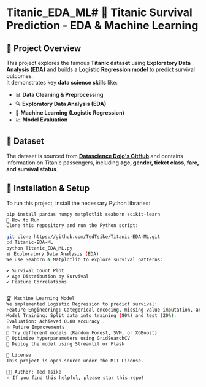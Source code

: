 # Titanic_EDA_ML# 🚢 Titanic Survival Prediction - EDA & Machine Learning

## 📌 Project Overview
This project explores the famous **Titanic dataset** using **Exploratory Data Analysis (EDA)** and builds a **Logistic Regression model** to predict survival outcomes.  
It demonstrates key **data science skills** like:
- 📊 **Data Cleaning & Preprocessing**
- 🔍 **Exploratory Data Analysis (EDA)**
- 🧠 **Machine Learning (Logistic Regression)**
- 📈 **Model Evaluation**

## 📂 Dataset
The dataset is sourced from **[Datascience Dojo's GitHub](https://github.com/datasciencedojo/datasets)** and contains information on Titanic passengers, including **age, gender, ticket class, fare, and survival status**.

## 🔧 Installation & Setup
To run this project, install the necessary Python libraries:

```bash
pip install pandas numpy matplotlib seaborn scikit-learn
🚀 How to Run
Clone this repository and run the Python script:

git clone https://github.com/TedTsike/Titanic-EDA-ML.git
cd Titanic-EDA-ML
python Titanic_EDA_ML.py
📊 Exploratory Data Analysis (EDA)
We use Seaborn & Matplotlib to explore survival patterns:

✔️ Survival Count Plot
✔️ Age Distribution by Survival
✔️ Feature Correlations


🏆 Machine Learning Model
We implemented Logistic Regression to predict survival:
Feature Engineering: Categorical encoding, missing value imputation, and feature scaling.
Model Training: Split data into training (80%) and test (20%).
Evaluation: Achieved 0.80 accuracy .
🔥 Future Improvements
🔹 Try different models (Random Forest, SVM, or XGBoost)
🔹 Optimize hyperparameters using GridSearchCV
🔹 Deploy the model using Streamlit or Flask

📜 License
This project is open-source under the MIT License.

👨‍💻 Author: Ted Tsike
⭐ If you find this helpful, please star this repo!
